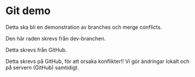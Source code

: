 # Git demo

Detta ska bli en demonstration av branches och merge conflicts.

Den här raden skrevs från dev-branchen.

Detta skrevs från GitHub.

Detta skrevs på GitHub, för att orsaka konflikter!!
Vi gör ändringar lokalt och på servern (GitHub) samtidigt.
